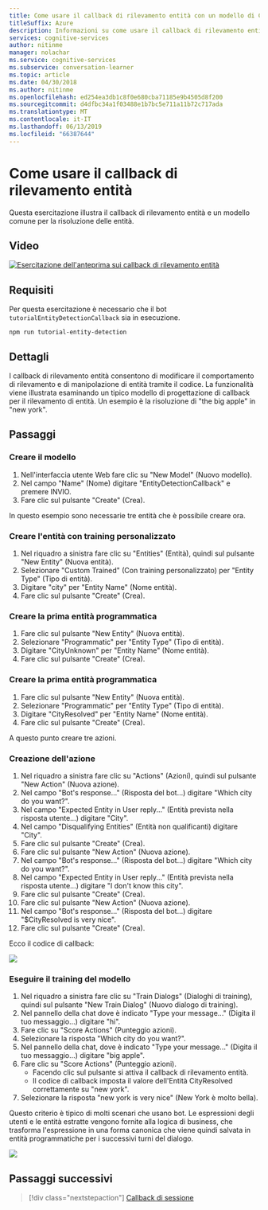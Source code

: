 ```yaml
---
title: Come usare il callback di rilevamento entità con un modello di Conversation Learner - Servizi cognitivi Microsoft| Microsoft Docs
titleSuffix: Azure
description: Informazioni su come usare il callback di rilevamento entità con un modello di Conversation Learner.
services: cognitive-services
author: nitinme
manager: nolachar
ms.service: cognitive-services
ms.subservice: conversation-learner
ms.topic: article
ms.date: 04/30/2018
ms.author: nitinme
ms.openlocfilehash: ed254ea3db1c8f0e680cba71185e9b4505d8f200
ms.sourcegitcommit: d4dfbc34a1f03488e1b7bc5e711a11b72c717ada
ms.translationtype: MT
ms.contentlocale: it-IT
ms.lasthandoff: 06/13/2019
ms.locfileid: "66387644"
---
```

# <a name="how-to-use-entity-detection-callback"></a>Come usare il callback di rilevamento entità

Questa esercitazione illustra il callback di rilevamento entità e un modello comune per la risoluzione delle entità.

## <a name="video"></a>Video

[![Esercitazione dell'anteprima sui callback di rilevamento entità](https://aka.ms/cl_Tutorial_v3_EntityDetection_Preview)](https://aka.ms/cl_Tutorial_v3_EntityDetection)

## <a name="requirements"></a>Requisiti
Per questa esercitazione è necessario che il bot `tutorialEntityDetectionCallback` sia in esecuzione.

    npm run tutorial-entity-detection

## <a name="details"></a>Dettagli
I callback di rilevamento entità consentono di modificare il comportamento di rilevamento e di manipolazione di entità tramite il codice. La funzionalità viene illustrata esaminando un tipico modello di progettazione di callback per il rilevamento di entità. Un esempio è la risoluzione di "the big apple" in "new york".

## <a name="steps"></a>Passaggi

### <a name="create-the-model"></a>Creare il modello

1. Nell'interfaccia utente Web fare clic su "New Model" (Nuovo modello).
2. Nel campo "Name" (Nome) digitare "EntityDetectionCallback" e premere INVIO.
3. Fare clic sul pulsante "Create" (Crea).

In questo esempio sono necessarie tre entità che è possibile creare ora.

### <a name="create-the-custom-trained-entity"></a>Creare l'entità con training personalizzato

1. Nel riquadro a sinistra fare clic su "Entities" (Entità), quindi sul pulsante "New Entity" (Nuova entità).
2. Selezionare "Custom Trained" (Con training personalizzato) per "Entity Type" (Tipo di entità).
3. Digitare "city" per "Entity Name" (Nome entità).
4. Fare clic sul pulsante "Create" (Crea).

### <a name="create-the-first-programmatic-entity"></a>Creare la prima entità programmatica

1. Fare clic sul pulsante "New Entity" (Nuova entità).
2. Selezionare "Programmatic" per "Entity Type" (Tipo di entità).
3. Digitare "CityUnknown" per "Entity Name" (Nome entità).
4. Fare clic sul pulsante "Create" (Crea).

### <a name="create-the-first-programmatic-entity"></a>Creare la prima entità programmatica

1. Fare clic sul pulsante "New Entity" (Nuova entità).
2. Selezionare "Programmatic" per "Entity Type" (Tipo di entità).
3. Digitare "CityResolved" per "Entity Name" (Nome entità).
4. Fare clic sul pulsante "Create" (Crea).

A questo punto creare tre azioni.

### <a name="action-creation"></a>Creazione dell'azione

1. Nel riquadro a sinistra fare clic su "Actions" (Azioni), quindi sul pulsante "New Action" (Nuova azione).
2. NeI campo "Bot's response..." (Risposta del bot...) digitare "Which city do you want?".
3. Nel campo "Expected Entity in User reply..." (Entità prevista nella risposta utente...) digitare "City".
4. Nel campo "Disqualifying Entities" (Entità non qualificanti) digitare "City".
5. Fare clic sul pulsante "Create" (Crea).
6. Fare clic sul pulsante "New Action" (Nuova azione).
7. NeI campo "Bot's response..." (Risposta del bot...) digitare "Which city do you want?".
8. Nel campo "Expected Entity in User reply..." (Entità prevista nella risposta utente...) digitare "I don't know this city".
9. Fare clic sul pulsante "Create" (Crea).
10. Fare clic sul pulsante "New Action" (Nuova azione).
11. NeI campo "Bot's response..." (Risposta del bot...) digitare "$CityResolved is very nice".
12. Fare clic sul pulsante "Create" (Crea).

Ecco il codice di callback:

![](../media/tutorial10_callbackcode.PNG)

### <a name="train-the-model"></a>Eseguire il training del modello

1. Nel riquadro a sinistra fare clic su "Train Dialogs" (Dialoghi di training), quindi sul pulsante "New Train Dialog" (Nuovo dialogo di training).
2. Nel pannello della chat dove è indicato "Type your message..." (Digita il tuo messaggio...) digitare "hi".
3. Fare clic su "Score Actions" (Punteggio azioni).
4. Selezionare la risposta "Which city do you want?".
5. Nel pannello della chat, dove è indicato "Type your message..." (Digita il tuo messaggio...) digitare "big apple".
6. Fare clic su "Score Actions" (Punteggio azioni).
    - Facendo clic sul pulsante si attiva il callback di rilevamento entità.
    - Il codice di callback imposta il valore dell'Entità CityResolved correttamente su "new york".
7. Selezionare la risposta "new york is very nice" (New York è molto bella).

Questo criterio è tipico di molti scenari che usano bot. Le espressioni degli utenti e le entità estratte vengono fornite alla logica di business, che trasforma l'espressione in una forma canonica che viene quindi salvata in entità programmatiche per i successivi turni del dialogo.

![](../media/tutorial10_bigapple.PNG)

## <a name="next-steps"></a>Passaggi successivi

> [!div class="nextstepaction"]
> [Callback di sessione](./13-session-callbacks.md)
